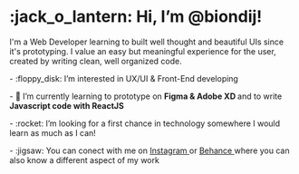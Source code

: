  <h1> :jack_o_lantern: Hi, I’m @biondij! </h1>
<p> I'm a Web Developer learning to built well thought and beautiful UIs since it's prototyping. I value an easy but meaningful experience for the user, created by writing clean, well organized code. </p>
<p> - :floppy_disk: I’m interested in UX/UI & Front-End developing </p>
<p> - 🌱 I’m currently learning to prototype on <strong> Figma & Adobe XD </strong> and to write <strong> Javascript code with ReactJS </strong> </p>
<p> - :rocket: I’m looking for a first chance in technology somewhere I would learn as much as I can! </p>
<p> - :jigsaw: You can conect with me on <a href="https://www.instagram.com/biondipics/"> Instagram </a> or <a href="https://www.behance.net/biondijota"> Behance </a> where you can also know a different aspect of my work </p>
 
<!---
biondij/biondij is a ✨ special ✨ repository because its `README.md` (this file) appears on your GitHub profile.
You can click the Preview link to take a look at your changes.
--->
